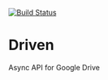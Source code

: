 [![Build Status](https://travis-ci.org/bingzer/Driven.svg?branch=master)](https://travis-ci.org/bingzer/Driven)

Driven
======
Async API for Google Drive
